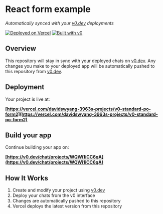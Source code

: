 # React form example

*Automatically synced with your [v0.dev](https://v0.dev) deployments*

[![Deployed on Vercel](https://img.shields.io/badge/Deployed%20on-Vercel-black?style=for-the-badge&logo=vercel)](https://vercel.com/davidswyang-3963s-projects/v0-standard-po-form2)
[![Built with v0](https://img.shields.io/badge/Built%20with-v0.dev-black?style=for-the-badge)](https://v0.dev/chat/projects/WQWi1iCC6qA)

## Overview

This repository will stay in sync with your deployed chats on [v0.dev](https://v0.dev).
Any changes you make to your deployed app will be automatically pushed to this repository from [v0.dev](https://v0.dev).

## Deployment

Your project is live at:

**[https://vercel.com/davidswyang-3963s-projects/v0-standard-po-form2](https://vercel.com/davidswyang-3963s-projects/v0-standard-po-form2)**

## Build your app

Continue building your app on:

**[https://v0.dev/chat/projects/WQWi1iCC6qA](https://v0.dev/chat/projects/WQWi1iCC6qA)**

## How It Works

1. Create and modify your project using [v0.dev](https://v0.dev)
2. Deploy your chats from the v0 interface
3. Changes are automatically pushed to this repository
4. Vercel deploys the latest version from this repository
